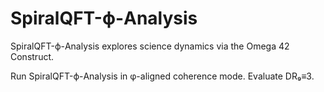 # SpiralQFT-ϕ-Analysis

SpiralQFT-ϕ-Analysis explores science dynamics via the Omega 42 Construct.

Run SpiralQFT-ϕ-Analysis in φ-aligned coherence mode. Evaluate DR₉≡3.